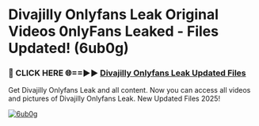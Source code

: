 # Divajilly Onlyfans Leak Original Videos 0nlyFans Leaked - Files Updated! (6ub0g)

<h3>🔴 CLICK HERE 🌐==►► <a href="https://tinyurl.com/4seja8ks" rel="nofollow">Divajilly Onlyfans Leak Updated Files</a></h3>

Get Divajilly Onlyfans Leak and all content. Now you can access all videos and pictures of Divajilly Onlyfans Leak. New Updated Files 2025!

[![6ub0g](https://i.imgur.com/EWjZXRe.gif)](https://tinyurl.com/4seja8ks)

